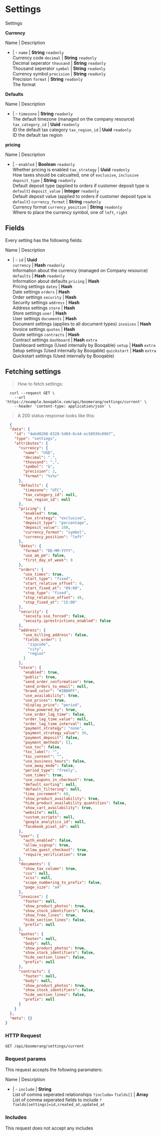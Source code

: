 # Settings

Settings

**Currency**

Name | Description
- | -
`name` | **String** `readonly`<br>Currency code
`decimal` | **String** `readonly`<br>Decimal seperator
`thousand` | **String** `readonly`<br>Thousand seperator
`symbol` | **String** `readonly`<br>Currency symbol
`precision` | **String** `readonly`<br>Precision
`format` | **String** `readonly`<br>The format

**Defaults**

Name | Description
- | -
`timezone` | **String** `readonly`<br>The default timezone (managed on the company resource)
`tax_category_id` | **Uuid** `readonly`<br>ID the default tax category
`tax_region_id` | **Uuid** `readonly`<br>ID the default tax region

**pricing**

Name | Description
- | -
`enabled` | **Boolean** `readonly`<br>Whether pricing is enabled
`tax_strategy` | **Uuid** `readonly`<br>How taxes should be calcualted, one of `exclusive`, `inclusive`
`deposit_type` | **String** `readonly`<br>Default deposit type (applied to orders if customer deposit type is `default`)
`deposit_value` | **Integer** `readonly`<br>Default deposit value (applied to orders if customer deposit type is `default`)
`currency_format` | **String** `readonly`<br>Currency format
`currency_position` | **String** `readonly`<br>Where to place the currency symbol, one of `left`, `right`

## Fields
Every setting has the following fields:

Name | Description
- | -
`id` | **Uuid**<br>
`currency` | **Hash** `readonly`<br>Information about the currency (managed on Company resource)
`defaults` | **Hash** `readonly`<br>Information about defaults
`pricing` | **Hash**<br>Pricing settings
`dates` | **Hash**<br>Date settings
`orders` | **Hash**<br>Order settings
`security` | **Hash**<br>Security settings
`address` | **Hash**<br>Address settings
`store` | **Hash**<br>Store settings
`user` | **Hash**<br>User settings
`documents` | **Hash**<br>Document settings (applies to all document types)
`invoices` | **Hash**<br>Invoice settings
`quotes` | **Hash**<br>Quote settings
`contracts` | **Hash**<br>Contract settings
`dashboard` | **Hash** `extra`<br>Dashboard settings (Used internally by Booqable)
`setup` | **Hash** `extra`<br>Setup settings (Used internally by Booqable)
`quickstart` | **Hash** `extra`<br>Quickstart settings (Used internally by Booqable)


## Fetching settings



> How to fetch settings:

```shell
  curl --request GET \
    --url 'https://example.booqable.com/api/boomerang/settings/current' \
    --header 'content-type: application/json' \
```

> A 200 status response looks like this:

```json
  {
  "data": {
    "id": "4ebd0208-8328-5d69-8c44-ec50939c0967",
    "type": "settings",
    "attributes": {
      "currency": {
        "name": "USD",
        "decimal": ".",
        "thousand": ",",
        "symbol": "$",
        "precision": 2,
        "format": "%s%v"
      },
      "defaults": {
        "timezone": "UTC",
        "tax_category_id": null,
        "tax_region_id": null
      },
      "pricing": {
        "enabled": true,
        "tax_strategy": "exclusive",
        "deposit_type": "percentage",
        "deposit_value": 100,
        "currency_format": "symbol",
        "currency_position": "left"
      },
      "dates": {
        "format": "DD-MM-YYYY",
        "use_am_pm": false,
        "first_day_of_week": 0
      },
      "orders": {
        "use_times": true,
        "start_type": "fixed",
        "start_relative_offset": 0,
        "start_fixed_at": "09:00",
        "stop_type": "fixed",
        "stop_relative_offset": 48,
        "stop_fixed_at": "15:00"
      },
      "security": {
        "secuity.sso_forced": false,
        "secuity.iprestrictions_enabled": false
      },
      "address": {
        "use_billing_address": false,
        "fields_order": [
          "zipcode",
          "city",
          "region"
        ]
      },
      "store": {
        "enabled": true,
        "public": true,
        "send_order_confirmation": true,
        "send_orders_to_email": null,
        "brand_color": "#2B80FF",
        "use_availability": true,
        "use_prices": true,
        "display_price": "period",
        "show_powered_by": true,
        "use_order_lag_time": false,
        "order_lag_time_value": null,
        "order_lag_time_interval": null,
        "payment_strategy": "none",
        "payment_strategy_value": 30,
        "payment_deposit": false,
        "payment_methods": [],
        "use_toc": false,
        "toc_label": "",
        "toc_content": "",
        "use_business_hours": false,
        "use_away_mode": false,
        "period_type": "freely",
        "use_times": true,
        "use_coupons_in_checkout": true,
        "default_sorting": null,
        "default_filtering": null,
        "time_increment": 60,
        "show_product_availability": true,
        "hide_product_availability_quantities": false,
        "show_cart_availability": true,
        "website": null,
        "custom_scripts": null,
        "google_analytics_id": null,
        "facebook_pixel_id": null
      },
      "user": {
        "auth_enabled": false,
        "allow_signup": true,
        "allow_guest_checkout": true,
        "require_verification": true
      },
      "documents": {
        "show_tax_column": true,
        "css": null,
        "scss": null,
        "scope_numbering_to_prefix": false,
        "page_size": "a4"
      },
      "invoices": {
        "footer": null,
        "show_product_photos": true,
        "show_stock_identifiers": false,
        "show_free_lines": true,
        "hide_section_lines": false,
        "prefix": null
      },
      "quotes": {
        "footer": null,
        "body": null,
        "show_product_photos": true,
        "show_stock_identifiers": false,
        "hide_section_lines": false,
        "prefix": null
      },
      "contracts": {
        "footer": null,
        "body": null,
        "show_product_photos": true,
        "show_stock_identifiers": false,
        "hide_section_lines": false,
        "prefix": null
      }
    }
  },
  "meta": {}
}
```

### HTTP Request

`GET /api/boomerang/settings/current`

### Request params

This request accepts the following paramaters:

Name | Description
- | -
`include` | **String**<br>List of comma seperated relationships `?include=`
`fields[]` | **Array**<br>List of comma seperated fields to include `?fields[settings]=id,created_at,updated_at`


### Includes

This request does not accept any includes